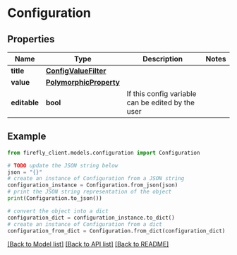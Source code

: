 # Configuration


## Properties

Name | Type | Description | Notes
------------ | ------------- | ------------- | -------------
**title** | [**ConfigValueFilter**](ConfigValueFilter.md) |  | 
**value** | [**PolymorphicProperty**](PolymorphicProperty.md) |  | 
**editable** | **bool** | If this config variable can be edited by the user | 

## Example

```python
from firefly_client.models.configuration import Configuration

# TODO update the JSON string below
json = "{}"
# create an instance of Configuration from a JSON string
configuration_instance = Configuration.from_json(json)
# print the JSON string representation of the object
print(Configuration.to_json())

# convert the object into a dict
configuration_dict = configuration_instance.to_dict()
# create an instance of Configuration from a dict
configuration_from_dict = Configuration.from_dict(configuration_dict)
```
[[Back to Model list]](../README.md#documentation-for-models) [[Back to API list]](../README.md#documentation-for-api-endpoints) [[Back to README]](../README.md)



